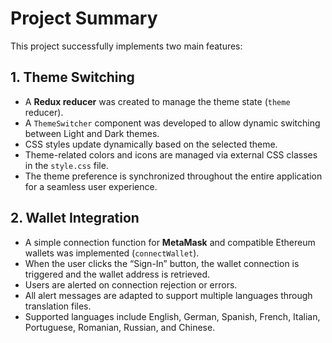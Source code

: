 # Project Summary

This project successfully implements two main features:

## 1. Theme Switching

- A **Redux reducer** was created to manage the theme state (`theme` reducer).
- A `ThemeSwitcher` component was developed to allow dynamic switching between Light and Dark themes.
- CSS styles update dynamically based on the selected theme.
- Theme-related colors and icons are managed via external CSS classes in the `style.css` file.
- The theme preference is synchronized throughout the entire application for a seamless user experience.

## 2. Wallet Integration

- A simple connection function for **MetaMask** and compatible Ethereum wallets was implemented (`connectWallet`).
- When the user clicks the “Sign-In” button, the wallet connection is triggered and the wallet address is retrieved.
- Users are alerted on connection rejection or errors.
- All alert messages are adapted to support multiple languages through translation files.
- Supported languages include English, German, Spanish, French, Italian, Portuguese, Romanian, Russian, and Chinese.
